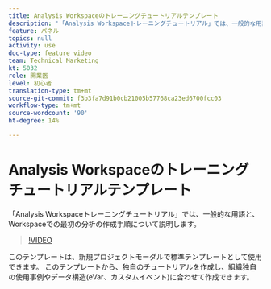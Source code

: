 ```yaml
---
title: Analysis Workspaceのトレーニングチュートリアルテンプレート
description: '「Analysis Workspaceトレーニングチュートリアル」では、一般的な用語と、Workspaceでの最初の分析の作成手順について説明します。 '
feature: パネル
topics: null
activity: use
doc-type: feature video
team: Technical Marketing
kt: 5032
role: 開業医
level: 初心者
translation-type: tm+mt
source-git-commit: f3b3fa7d91b0cb21005b57768ca23ed6700fcc03
workflow-type: tm+mt
source-wordcount: '90'
ht-degree: 14%

---
```



# Analysis Workspaceのトレーニングチュートリアルテンプレート

「Analysis Workspaceトレーニングチュートリアル」では、一般的な用語と、Workspaceでの最初の分析の作成手順について説明します。

>[!VIDEO](https://video.tv.adobe.com/v/33773/?quality=12)

このテンプレートは、新規プロジェクトモーダルで標準テンプレートとして使用できます。 このテンプレートから、独自のチュートリアルを作成し、組織独自の使用事例やデータ構造(eVar、カスタムイベント)に合わせて作成できます。
